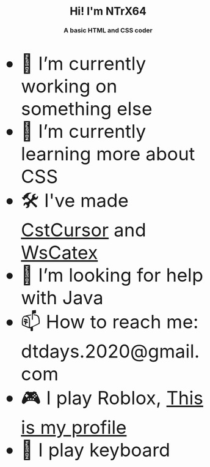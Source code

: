 ### <h1 text align="center">Hi! I'm NTrX64</h1>
<h3 text align="center"> A basic HTML and CSS coder</h3><br>

<p><font size="120px"><ul>
<li> 🔭 I’m currently working on something else</li>
<li> 🌱 I’m currently learning more about CSS</li>
<li> 🛠️ I've made <a href="https://github.com/ENTIREX64/CstCursor">CstCursor</a> and <a href="https://github.com/ENTIREX64/WsCatex">WsCatex</a>
<li> 🤔 I’m looking for help with Java</li>
<li> 📫 How to reach me: dtdays.2020@gmail.com</li>
<li> 🎮 I play Roblox, <a href="https://www.roblox.com/users/3187627219/profile">This is my profile</a></li>
<li> 🎹 I play keyboard</li>
</ul></font></p>
</p>


